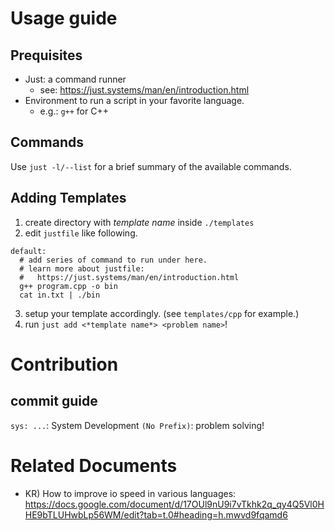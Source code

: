 # Usage guide

## Prequisites

- Just: a command runner
  - see: https://just.systems/man/en/introduction.html
- Environment to run a script in your favorite language.
  - e.g.: `g++` for C++

## Commands

Use `just -l/--list` for a brief summary of the available commands.

## Adding Templates

1. create directory with *template name* inside `./templates`
2. edit `justfile` like following.
```just
default:
  # add series of command to run under here.
  # learn more about justfile:
  #   https://just.systems/man/en/introduction.html
  g++ program.cpp -o bin
  cat in.txt | ./bin
```
3. setup your template accordingly. (see `templates/cpp` for example.)
4. run `just add <*template name*> <problem name>`!

# Contribution

## commit guide

`sys: ...`: System Development
`(No Prefix)`: problem solving!

# Related Documents

- KR) How to improve io speed in various languages: https://docs.google.com/document/d/17OUl9nU9i7vTkhk2q_qy4Q5Vl0HHE9bTLUHwbLp56WM/edit?tab=t.0#heading=h.mwvd9fqamd6
